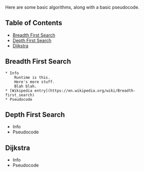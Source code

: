 Here are some basic algorithms, along with a basic pseudocode.

## Table of Contents
- [Breadth First Search](#breadth-first-search)
- [Depth First Search](#depth-first-search)
- [Dijkstra](#dijkstra)

## Breadth First Search
	* Info
		Runtime is this.
		Here's more stuff.
		Blah blah.
	* [Wikipedia entry](https://en.wikipedia.org/wiki/Breadth-first_search)
	* Pseudocode

## Depth First Search
* Info
* Pseudocode

## Dijkstra
* Info
* Pseudocode